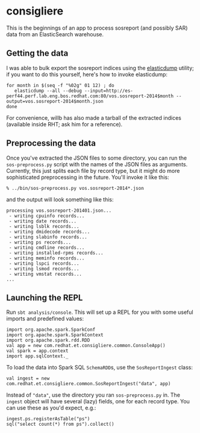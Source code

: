 # consigliere

This is the beginnings of an app to process sosreport (and possibly SAR) data from an ElasticSearch warehouse.

## Getting the data

I was able to bulk export the sosreport indices using the [elasticdump](https://github.com/taskrabbit/elasticsearch-dump) utility; if you want to do this yourself, here's how to invoke elasticdump:

    for month in $(seq -f "%02g" 01 12) ; do
       elasticdump --all --debug --input=http://es-perf44.perf.lab.eng.bos.redhat.com:80/vos.sosreport-2014$month --output=vos.sosreport-2014$month.json
    done

For convenience, willb has also made a tarball of the extracted indices (available inside RHT; ask him for a reference).

## Preprocessing the data

Once you've extracted the JSON files to some directory, you can run the `sos-preprocess.py` script with the names of the JSON files as arguments.  Currently, this just splits each file by record type, but it might do more sophisticated preprocessing in the future.  You'll invoke it like this:

    % ../bin/sos-preprocess.py vos.sosreport-2014*.json

and the output will look something like this:

    processing vos.sosreport-201401.json...
     - writing cpuinfo records...
     - writing date records...
     - writing lsblk records...
     - writing dmidecode records...
     - writing slabinfo records...
     - writing ps records...
     - writing cmdline records...
     - writing installed-rpms records...
     - writing meminfo records...
     - writing lspci records...
     - writing lsmod records...
     - writing vmstat records...
    ...

## Launching the REPL

Run `sbt analysis/console`.  This will set up a REPL for you with some useful imports and predefined values:

    import org.apache.spark.SparkConf
    import org.apache.spark.SparkContext
    import org.apache.spark.rdd.RDD
    val app = new com.redhat.et.consigliere.common.ConsoleApp()
    val spark = app.context
    import app.sqlContext._

To load the data into Spark SQL `SchemaRDD`s, use the `SosReportIngest` class:

    val ingest = new com.redhat.et.consigliere.common.SosReportIngest("data", app)

Instead of `"data"`, use the directory you ran `sos-preprocess.py` in.  The `ingest` object will have several (lazy) fields, one for each record type.  You can use these as you'd expect, e.g.:

    ingest.ps.registerAsTable("ps")
    sql("select count(*) from ps").collect()


   
